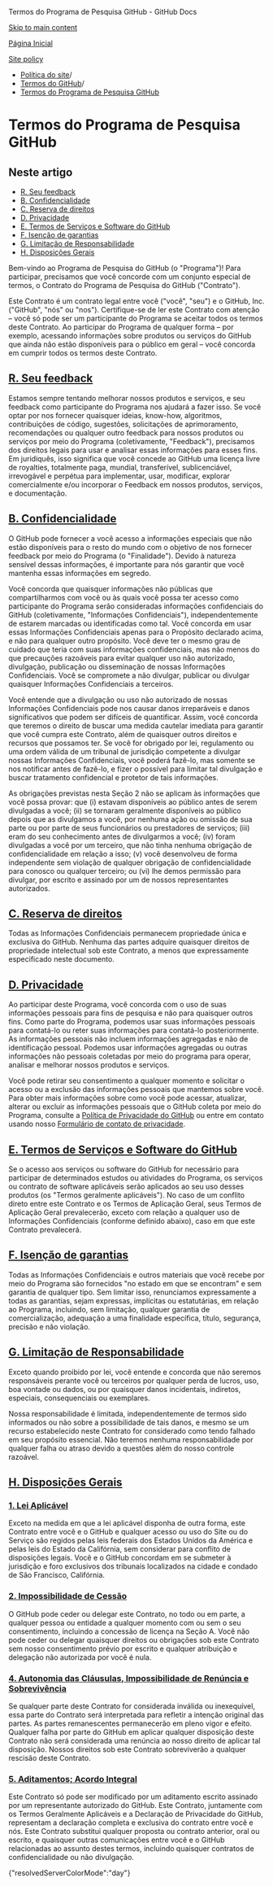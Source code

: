Termos do Programa de Pesquisa GitHub - GitHub Docs

[Skip to main content](#main-content)

[Página Inicial](/pt)

[Site policy](/pt/site-policy)

* [Política do site](/pt/site-policy)/
* [Termos do GitHub](/pt/site-policy/github-terms)/
* [Termos do Programa de Pesquisa GitHub](/pt/site-policy/github-terms/github-research-program-terms)

Termos do Programa de Pesquisa GitHub
==========

Neste artigo
----------

* [R. Seu feedback](#a-your-feedback)
* [B. Confidencialidade](#b-confidentiality)
* [C. Reserva de direitos](#c-reservation-of-rights)
* [D. Privacidade](#d-privacy)
* [E. Termos de Serviços e Software do GitHub](#e-github-services-and-software-terms)
* [F. Isenção de garantias](#f-disclaimer-of-warranties)
* [G. Limitação de Responsabilidade](#g-limitation-of-liability)
* [H. Disposições Gerais](#h-miscellaneous)

Bem-vindo ao Programa de Pesquisa do GitHub (o "Programa")! Para participar, precisamos que você concorde com um conjunto especial de termos, o Contrato do Programa de Pesquisa do GitHub ("Contrato").

Este Contrato é um contrato legal entre você ("você", "seu") e o GitHub, Inc. ("GitHub", "nós" ou "nos"). Certifique-se de ler este Contrato com atenção – você só pode ser um participante do Programa se aceitar todos os termos deste Contrato. Ao participar do Programa de qualquer forma – por exemplo, acessando informações sobre produtos ou serviços do GitHub que ainda não estão disponíveis para o público em geral – você concorda em cumprir todos os termos deste Contrato.

[R. Seu feedback](#a-your-feedback)
----------

Estamos sempre tentando melhorar nossos produtos e serviços, e seu feedback como participante do Programa nos ajudará a fazer isso. Se você optar por nos fornecer quaisquer ideias, know-how, algoritmos, contribuições de código, sugestões, solicitações de aprimoramento, recomendações ou qualquer outro feedback para nossos produtos ou serviços por meio do Programa (coletivamente, "Feedback"), precisamos dos direitos legais para usar e analisar essas informações para esses fins. Em juridiquês, isso significa que você concede ao GitHub uma licença livre de royalties, totalmente paga, mundial, transferível, sublicenciável, irrevogável e perpétua para implementar, usar, modificar, explorar comercialmente e/ou incorporar o Feedback em nossos produtos, serviços, e documentação.

[B. Confidencialidade](#b-confidentiality)
----------

O GitHub pode fornecer a você acesso a informações especiais que não estão disponíveis para o resto do mundo com o objetivo de nos fornecer feedback por meio do Programa (o "Finalidade"). Devido à natureza sensível dessas informações, é importante para nós garantir que você mantenha essas informações em segredo.

Você concorda que quaisquer informações não públicas que compartilharmos com você ou às quais você possa ter acesso como participante do Programa serão consideradas informações confidenciais do GitHub (coletivamente, "Informações Confidenciais"), independentemente de estarem marcadas ou identificadas como tal. Você concorda em usar essas Informações Confidenciais apenas para o Propósito declarado acima, e não para qualquer outro propósito. Você deve ter o mesmo grau de cuidado que teria com suas informações confidenciais, mas não menos do que precauções razoáveis para evitar qualquer uso não autorizado, divulgação, publicação ou disseminação de nossas Informações Confidenciais. Você se compromete a não divulgar, publicar ou divulgar quaisquer Informações Confidenciais a terceiros.

Você entende que a divulgação ou uso não autorizado de nossas Informações Confidenciais pode nos causar danos irreparáveis e danos significativos que podem ser difíceis de quantificar. Assim, você concorda que teremos o direito de buscar uma medida cautelar imediata para garantir que você cumpra este Contrato, além de quaisquer outros direitos e recursos que possamos ter. Se você for obrigado por lei, regulamento ou uma ordem válida de um tribunal de jurisdição competente a divulgar nossas Informações Confidenciais, você poderá fazê-lo, mas somente se nos notificar antes de fazê-lo, e fizer o possível para limitar tal divulgação e buscar tratamento confidencial e protetor de tais informações.

As obrigações previstas nesta Seção 2 não se aplicam às informações que você possa provar: que (i) estavam disponíveis ao público antes de serem divulgadas a você; (ii) se tornaram geralmente disponíveis ao público depois que as divulgamos a você, por nenhuma ação ou omissão de sua parte ou por parte de seus funcionários ou prestadores de serviços; (iii) eram do seu conhecimento antes de divulgarmos a você; (iv) foram divulgadas a você por um terceiro, que não tinha nenhuma obrigação de confidencialidade em relação a isso; (v) você desenvolveu de forma independente sem violação de qualquer obrigação de confidencialidade para conosco ou qualquer terceiro; ou (vi) lhe demos permissão para divulgar, por escrito e assinado por um de nossos representantes autorizados.

[C. Reserva de direitos](#c-reservation-of-rights)
----------

Todas as Informações Confidenciais permanecem propriedade única e exclusiva do GitHub. Nenhuma das partes adquire quaisquer direitos de propriedade intelectual sob este Contrato, a menos que expressamente especificado neste documento.

[D. Privacidade](#d-privacy)
----------

Ao participar deste Programa, você concorda com o uso de suas informações pessoais para fins de pesquisa e não para quaisquer outros fins. Como parte do Programa, podemos usar suas informações pessoais para contatá-lo ou reter suas informações para contatá-lo posteriormente. As informações pessoais não incluem informações agregadas e não de identificação pessoal. Podemos usar informações agregadas ou outras informações não pessoais coletadas por meio do programa para operar, analisar e melhorar nossos produtos e serviços.

Você pode retirar seu consentimento a qualquer momento e solicitar o acesso ou a exclusão das informações pessoais que mantemos sobre você. Para obter mais informações sobre como você pode acessar, atualizar, alterar ou excluir as informações pessoais que o GitHub coleta por meio do Programa, consulte a [Política de Privacidade do GitHub](/pt/site-policy/privacy-policies/github-privacy-statement) ou entre em contato usando nosso [Formulário de contato de privacidade](https://github.com/contact/privacy).

[E. Termos de Serviços e Software do GitHub](#e-github-services-and-software-terms)
----------

Se o acesso aos serviços ou software do GitHub for necessário para participar de determinados estudos ou atividades do Programa, os serviços ou contrato de software aplicáveis serão aplicados ao seu uso desses produtos (os "Termos geralmente aplicáveis"). No caso de um conflito direto entre este Contrato e os Termos de Aplicação Geral, seus Termos de Aplicação Geral prevalecerão, exceto com relação a qualquer uso de Informações Confidenciais (conforme definido abaixo), caso em que este Contrato prevalecerá.

[F. Isenção de garantias](#f-disclaimer-of-warranties)
----------

Todas as Informações Confidenciais e outros materiais que você recebe por meio do Programa são fornecidos "no estado em que se encontram" e sem garantia de qualquer tipo. Sem limitar isso, renunciamos expressamente a todas as garantias, sejam expressas, implícitas ou estatutárias, em relação ao Programa, incluindo, sem limitação, qualquer garantia de comercialização, adequação a uma finalidade específica, título, segurança, precisão e não violação.

[G. Limitação de Responsabilidade](#g-limitation-of-liability)
----------

Exceto quando proibido por lei, você entende e concorda que não seremos responsáveis perante você ou terceiros por qualquer perda de lucros, uso, boa vontade ou dados, ou por quaisquer danos incidentais, indiretos, especiais, consequenciais ou exemplares.

Nossa responsabilidade é limitada, independentemente de termos sido informados ou não sobre a possibilidade de tais danos, e mesmo se um recurso estabelecido neste Contrato for considerado como tendo falhado em seu propósito essencial. Não teremos nenhuma responsabilidade por qualquer falha ou atraso devido a questões além do nosso controle razoável.

[H. Disposições Gerais](#h-miscellaneous)
----------

### [1. Lei Aplicável](#1-governing-law) ###

Exceto na medida em que a lei aplicável disponha de outra forma, este Contrato entre você e o GitHub e qualquer acesso ou uso do Site ou do Serviço são regidos pelas leis federais dos Estados Unidos da América e pelas leis do Estado da Califórnia, sem considerar para conflito de disposições legais. Você e o GitHub concordam em se submeter à jurisdição e foro exclusivos dos tribunais localizados na cidade e condado de São Francisco, Califórnia.

### [2. Impossibilidade de Cessão](#2-non-assignability) ###

O GitHub pode ceder ou delegar este Contrato, no todo ou em parte, a qualquer pessoa ou entidade a qualquer momento com ou sem o seu consentimento, incluindo a concessão de licença na Seção A. Você não pode ceder ou delegar quaisquer direitos ou obrigações sob este Contrato sem nosso consentimento prévio por escrito e qualquer atribuição e delegação não autorizada por você é nula.

### [4. Autonomia das Cláusulas, Impossibilidade de Renúncia e Sobrevivência](#3-severability-no-waiver-and-survival) ###

Se qualquer parte deste Contrato for considerada inválida ou inexequível, essa parte do Contrato será interpretada para refletir a intenção original das partes. As partes remanescentes permanecerão em pleno vigor e efeito. Qualquer falha por parte do GitHub em aplicar qualquer disposição deste Contrato não será considerada uma renúncia ao nosso direito de aplicar tal disposição. Nossos direitos sob este Contrato sobreviverão a qualquer rescisão deste Contrato.

### [5. Aditamentos; Acordo Integral](#4-amendments-complete-agreement) ###

Este Contrato só pode ser modificado por um aditamento escrito assinado por um representante autorizado do GitHub. Este Contrato, juntamente com os Termos Geralmente Aplicáveis e a Declaração de Privacidade do GitHub, representam a declaração completa e exclusiva do contrato entre você e nós. Este Contrato substitui qualquer proposta ou contrato anterior, oral ou escrito, e quaisquer outras comunicações entre você e o GitHub relacionadas ao assunto destes termos, incluindo quaisquer contratos de confidencialidade ou não divulgação.

{"resolvedServerColorMode":"day"}
